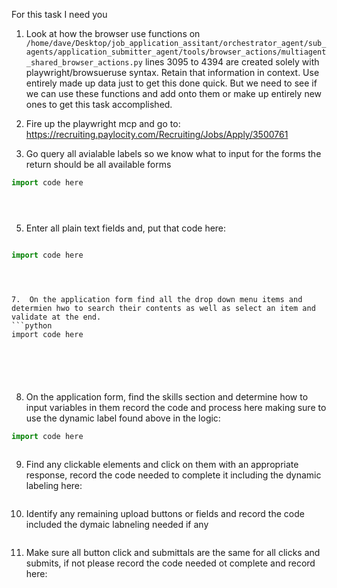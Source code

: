 For this task I need you 
1. Look at how the  browser use functions on `/home/dave/Desktop/job_application_assitant/orchestrator_agent/sub_agents/application_submitter_agent/tools/browser_actions/multiagent_shared_browser_actions.py` lines 3095 to 4394 are created solely with playwright/browsueruse syntax.  Retain that information in context.  Use entirely made up data just to get this done quick.  But we need to see if we can use these functions and add onto them or make up entirely new ones to get this task accomplished.

2. Fire up the playwright mcp and go to:
https://recruiting.paylocity.com/Recruiting/Jobs/Apply/3500761

4. Go query all avialable labels so we know what to input for the forms the return should be all available forms
```python
import code here





```




5. Enter all plain text fields and, put that code here:
```python

import code here




```
```

7.  On the application form find all the drop down menu items and determien hwo to search their contents as well as select an item and validate at the end.
```python
import code here






```
8. On the application form, find the skills section and determine how to input variables in them
record the code and process here making sure to use the dynamic label found above in the logic:
```python
import code here



```

9. Find any clickable elements and click on them with an appropriate response, record
the code needed to complete it including the dynamic labeling here:
```python

```

10. Identify any remaining upload buttons or fields and record the code included the dymaic labneling needed if any
```python

```


11. Make sure all button click and submittals are the same for all clicks and submits, if not please record the code
needed ot complete and record here:
```python


```

